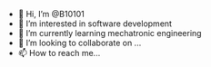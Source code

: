 - 👋 Hi, I’m @B10101
- 👀 I’m interested in software development
- 🌱 I’m currently learning mechatronic engineering
- 💞️ I’m looking to collaborate on ...
- 📫 How to reach me... 
<!---
B10101/B10101 is a ✨ special ✨ repository because its `README.md` (this file) appears on your GitHub profile.
You can click the Preview link to take a look at your changes.
--->
<div data-iframe-width="150" data-iframe-height="270" data-share-badge-id="0a38ffd4-f409-4bfc-925a-d7492ce4c862" data-share-badge-host="https://www.credly.com"></div><script type="text/javascript" async src="//cdn.credly.com/assets/utilities/embed.js"></script>
